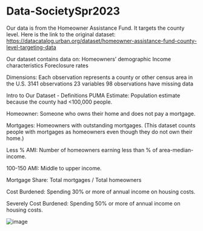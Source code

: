 # Data-SocietySpr2023





Our data is from the Homeowner Assistance Fund. It targets the county level. Here is the link to the original dataset: https://datacatalog.urban.org/dataset/homeowner-assistance-fund-county-level-targeting-data 




Our dataset contains data on:
Homeowners’ demographic
Income characteristics
Foreclosure rates

Dimensions:
Each observation represents a county or other census area in the U.S.
3141 observations
23 variables
98 observations have missing data


Intro to Our Dataset - Definitions
PUMA Estimate: Population estimate because the county had <100,000 people.

Homeowner: Someone who owns their home and does not pay a mortgage.

Mortgages: Homeowners with outstanding mortgages. (This dataset counts people with mortgages as homeowners even though they do not own their home.)

Less % AMI: Number of homeowners earning less than % of area-median-income.

100-150 AMI: Middle to upper income.

Mortgage Share: Total mortgages / Total homeowners

Cost Burdened: Spending 30% or more of annual income on housing costs.

Severely Cost Burdened: Spending 50% or more of annual income on housing costs.


![image](https://github.com/Arisaladboard/Data-SocietySpr2023/assets/129342259/d30008bc-80b5-4dd6-a8e2-4e26ca4ef388)

